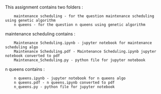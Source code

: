 This assignment contains two folders :
        
        maintenance scheduling - for the question maintenance scheduling using genetic algorithm
        n queens - for the question n queens using genetic algorithm
        
maintenance scheduling contains :
        
        Maintenance Scheduling.ipynb - jupyter notebook for maintenance scheduling algo
        Maintenance Scheduling.pdf - Maintenance Scheduling.ipynb jupyter notebook converted to pdf
        Maintenance_Scheduling.py - python file for jupyter notebook
        
n queens contains :
        
        n queens.ipynb - jupyter notebook for n queens algo
        n queens.pdf - n queens.ipynb converted to pdf
        n_queens.py - python file for jupyter notebook